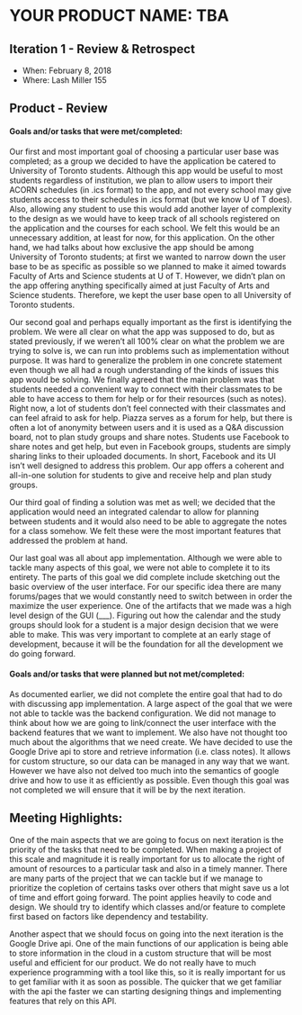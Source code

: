# YOUR PRODUCT NAME: TBA

## Iteration 1 - Review & Retrospect

 * When: February 8, 2018
 * Where: Lash Miller 155

## Product - Review

#### Goals and/or tasks that were met/completed:

Our first and most important goal of choosing a particular user base was completed; as a group we decided to have the application be catered to University of Toronto students. Although this app would be useful to most students regardless of institution, we plan to allow users to import their ACORN schedules (in .ics format) to the app, and not every school may give students access to their schedules in .ics format (but we know U of T does). Also, allowing any student to use this would add another layer of complexity to the design as we would have to keep track of all schools registered on the application and the courses for each school. We felt this would be an unnecessary addition, at least for now, for this application. On the other hand, we had talks about how exclusive the app should be among University of Toronto students; at first we wanted to narrow down the user base to be as specific as possible so we planned to make it aimed towards Faculty of Arts and Science students at U of T. However, we didn’t plan on the app offering anything specifically aimed at just Faculty of Arts and Science students. Therefore, we kept the user base open to all University of Toronto students.

Our second goal and perhaps equally important as the first is identifying the problem. We were all clear on what the app was supposed to do, but as stated previously, if we weren’t all 100% clear on what the problem we are trying to solve is, we can run into problems such as implementation without purpose. It was hard to generalize the problem in one concrete statement even though we all had a rough understanding of the kinds of issues this app would be solving. We finally agreed that the main problem was that students needed a convenient way to connect with their classmates to be able to have access to them for help or for their resources (such as notes). Right now, a lot of students don’t feel connected with their classmates and can feel afraid to ask for help. Piazza serves as a forum for help, but there is often a lot of anonymity between users and it is used as a Q&A discussion board, not to plan study groups and share notes. Students use Facebook to share notes and get help, but even in Facebook groups, students are simply sharing links to their uploaded documents. In short, Facebook and its UI isn’t well designed to address this problem. Our app offers a coherent and all-in-one solution for students to give and receive help and plan study groups.

Our third goal of finding a solution was met as well; we decided that the application would need an integrated calendar to allow for planning between students and it would also need to be able to aggregate the notes for a class somehow. We felt these were the most important features that addressed the problem at hand.

Our last goal was all about app implementation. Although we were able to tackle many aspects of this goal, we were not able to complete it to its entirety. The parts of this goal we did complete include sketching out the basic overview of the user interface. For our specific idea there are many forums/pages that we would constantly need to switch between in order the maximize the user experience. One of the artifacts that we made was a high level design of the GUI (___). Figuring out how the calendar and the study groups should look for a student is a major design decision that we were able to make. This was very important to complete at an early stage of development, because it will be the foundation for all the development we do going forward.

#### Goals and/or tasks that were planned but not met/completed:

As documented earlier, we did not complete the entire goal that had to do with discussing app implementation. A large aspect of the goal that we were not able to tackle was the backend configuration. We did not manage to think about how we are going to link/connect the user interface with the backend features that we want to implement. We also have not thought too much about the algorithms that we need create. We have decided to use the Google Drive api to store and retrieve information (i.e. class notes). It allows for custom structure, so our data can be managed in any way that we want. However we have also not delved too much into the semantics of google drive and how to use it as efficiently as possible. Even though this goal was not completed we will ensure that it will be by the next iteration.

## Meeting Highlights:

One of the main aspects that we are going to focus on next iteration is the priority of the tasks that need to be completed. When making a project of this scale and magnitude it is really important for us to allocate the right of amount of resources to a particular task and also in a timely manner. There are many parts of the project that we can tackle but if we manage to prioritize the copletion of certains tasks over others that might save us a lot of time and effort going forward. The point applies heavily to code and design. We should try to identify which classes and/or feature to complete first based on factors like dependency and testability.

Another aspect that we should focus on going into the next iteration is the Google Drive api. One of the main functions of our application is being able to store information in the cloud in a custom structure that will be most useful and efficient for our product. We do not really have to much experience programming with a tool like this, so it is really important for us to get familiar with it as soon as possible. The quicker that we get familiar with the api the faster we can starting designing things and implementing features that rely on this API.

